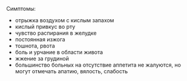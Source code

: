 Симптомы:

- отрыжка воздухом с кислым запахом
- кислый привкус во рту
- чувство распирания в желудке
- постоянная изжога
- тошнота, рвота
- боль и урчание в области живота
- жжение за грудиной
- большинство больных на отсутствие аппетита не жалуются, но могут отмечать апатию, вялость, слабость